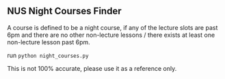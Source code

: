 ## NUS Night Courses Finder

A course is defined to be a night course, if any of the lecture slots are past 6pm and there are no other non-lecture lessons / there exists at least one non-lecture lesson past 6pm.

run `python night_courses.py`

This is not 100% accurate, please use it as a reference only.
